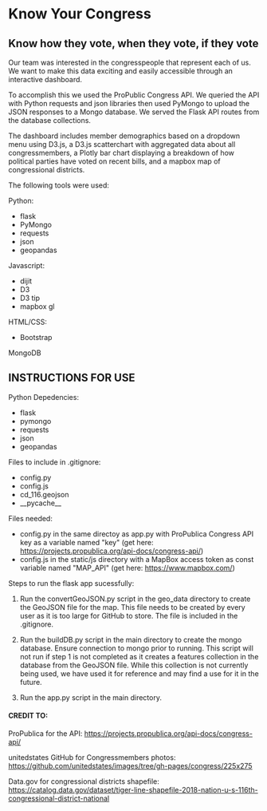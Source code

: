 # Know Your Congress

## Know how they vote, when they vote, if they vote

Our team was interested in the congresspeople that represent each of us. We want to make this data exciting and easily accessible through an interactive dashboard.

To accomplish this we used the ProPublic Congress API. We queried the API with Python requests and json libraries then used PyMongo to upload the JSON responses to a Mongo database. We served the Flask API routes from the database collections. 

The dashboard includes member demographics based on a dropdown menu using D3.js, a D3.js scatterchart with aggregated data about all congressmembers, a Plotly bar chart displaying a breakdown of how political parties have voted on recent bills, and a mapbox map of congressional districts.

The following tools were used:

Python:
  - flask
  - PyMongo
  - requests
  - json
  - geopandas

Javascript:
  - dijit
  - D3
  - D3 tip 
  - mapbox gl

HTML/CSS:
  - Bootstrap

MongoDB

## INSTRUCTIONS FOR USE

Python Depedencies:
  - flask
  - pymongo
  - requests
  - json
  - geopandas

Files to include in .gitignore:
  - config.py
  - config.js
  - cd_116.geojson
  - \_\_pycache_\_

Files needed:
  - config.py in the same directoy as app.py with ProPublica Congress API key as a variable named "key" (get here: https://projects.propublica.org/api-docs/congress-api/)
  - config.js in the static/js directory with a MapBox access token as const variable named "MAP_API" (get here: https://www.mapbox.com/)

Steps to run the flask app sucessfully:

1. Run the convertGeoJSON.py script in the geo_data directory to create the GeoJSON file for the map. This file needs to be created by every user as it is too large for GitHub to store. The file is included in the .gitignore.

2. Run the buildDB.py script in the main directory to create the mongo database. Ensure connection to mongo prior to running. This script will not run if step 1 is not completed as it creates a features collection in the database from the GeoJSON file. While this collection is not currently being used, we have used it for reference and may find a use for it in the future.

3. Run the app.py script in the main directory.

#### CREDIT TO:
ProPublica for the API: https://projects.propublica.org/api-docs/congress-api/

unitedstates GitHub for Congressmembers photos: https://github.com/unitedstates/images/tree/gh-pages/congress/225x275

Data.gov for congressional districts shapefile: https://catalog.data.gov/dataset/tiger-line-shapefile-2018-nation-u-s-116th-congressional-district-national
